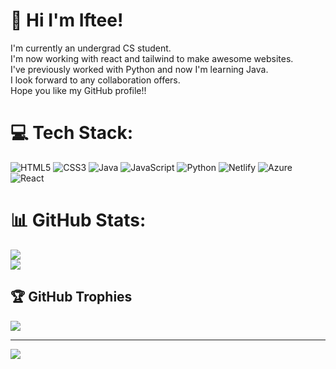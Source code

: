 # 💫 Hi I'm Iftee!
I'm currently an undergrad CS student. <br>I'm now working with react and tailwind to make awesome websites. <br>I've previously worked with Python and now I'm learning Java.<br>I look forward to any collaboration offers.<br>Hope you like my GitHub profile!!


# 💻 Tech Stack:
![HTML5](https://img.shields.io/badge/html5-%23E34F26.svg?style=for-the-badge&logo=html5&logoColor=white) ![CSS3](https://img.shields.io/badge/css3-%231572B6.svg?style=for-the-badge&logo=css3&logoColor=white) ![Java](https://img.shields.io/badge/java-%23ED8B00.svg?style=for-the-badge&logo=openjdk&logoColor=white) ![JavaScript](https://img.shields.io/badge/javascript-%23323330.svg?style=for-the-badge&logo=javascript&logoColor=%23F7DF1E) ![Python](https://img.shields.io/badge/python-3670A0?style=for-the-badge&logo=python&logoColor=ffdd54) ![Netlify](https://img.shields.io/badge/netlify-%23000000.svg?style=for-the-badge&logo=netlify&logoColor=#00C7B7) ![Azure](https://img.shields.io/badge/azure-%230072C6.svg?style=for-the-badge&logo=microsoftazure&logoColor=white) ![React](https://img.shields.io/badge/react-%2320232a.svg?style=for-the-badge&logo=react&logoColor=%2361DAFB)
# 📊 GitHub Stats:
![](https://github-readme-streak-stats.herokuapp.com/?user=Iftee07&theme=dark&hide_border=false)<br/>
![](https://github-readme-stats.vercel.app/api/top-langs/?username=Iftee07&theme=dark&hide_border=false&include_all_commits=true&count_private=true&layout=compact)

## 🏆 GitHub Trophies
![](https://github-profile-trophy.vercel.app/?username=Iftee07&theme=radical&no-frame=false&no-bg=true&margin-w=4)

---
[![](https://visitcount.itsvg.in/api?id=Iftee07&icon=0&color=0)](https://visitcount.itsvg.in)

<!-- Proudly created with GPRM ( https://gprm.itsvg.in ) -->
